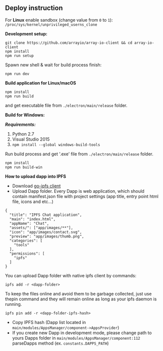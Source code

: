 ## Deploy instruction

For **Linux** enable sandbox (change value from `0` to `1`): `/proc/sys/kernel/unprivileged_userns_clone`

**Development setup:**
```
git clone https://github.com/arrayio/array-io-client && cd array-io-client
npm install
npm run setup
```
Spawn new shell & wait for build process finish:
```
npm run dev
```

**Build application for Linux/macOS**

```
npm install
npm run build
```
and get executable file from `./electron/main/release` folder.


**Build for Windows:**

***Requirements:***
1. Python 2.7
2. Visual Studio 2015
3. ```npm install --global windows-build-tools```

Run build process and get '.exe' file from ```./electron/main/release``` folder.
```
npm install
npm run build-win
```

**How to upload dapp into IPFS**
- Download <a href="https://github.com/ipfs/go-ipfs">go-ipfs client</a>
- Upload Dapp folder.
Every Dapp is web application, which should contain manifest.json file with project settings (app title, entry point html file, icons and etc...)
```
{
  "title": "IPFS Chat application",
  "main": "index.html",
  "appName": "Chat",
  "assets/": ["app/images/**"],
  "icon": "app/images/contact.svg",
  "preview": "app/images/thumb.png",
  "categories": [
    "tools"
  ],
  "permissions": [
    "ipfs"
  ]
}

```
You can upload Dapp folder with native ipfs client by commands:

```ipfs add -r <dapp-folder>```

To keep the files online and avoid them to be garbage collected, just use thepin command and they will remain online as long as your ipfs daemon is running.

```ipfs pin add -r <dapp-folder-ipfs-hash>```

- Copy IPFS hash (Dapp list located in ```main/modules/AppsManager/component->AppsProvider```)
- If you create new Dapp in development mode, please change path to yours Dapps folder in ```main/modules/AppsManager/component:112``` parseDapps method (ex. ```constants.DAPPS_PATH```)

